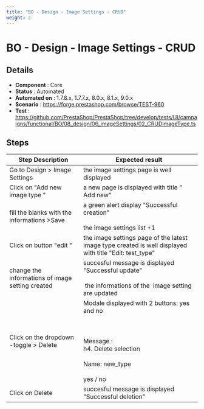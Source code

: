 ```yaml
---
title: "BO - Design - Image Settings - CRUD"
weight: 2
---
```


# BO - Design - Image Settings - CRUD
## Details
* **Component** : Core
* **Status** : Automated
* **Automated on** : 1.7.8.x, 1.7.7.x, 8.0.x, 8.1.x, 9.0.x
* **Scenario** : https://forge.prestashop.com/browse/TEST-960
* **Test** : https://github.com/PrestaShop/PrestaShop/tree/develop/tests/UI/campaigns/functional/BO/08_design/06_imageSettings/02_CRUDImageType.ts

## Steps
| Step Description | Expected result |
| ----- | ----- |
| Go to Design > Image Settings | the image settings page is well displayed |
| Click on "Add new image type " | a new page is displayed with title " Add new" |
| fill the blanks with the informations >Save | a green alert display "Successful creation"<br><br>the image settings list +1 |
| Click on button "edit " | the image settings page of the latest image type created is well displayed with title "Edit: test_type" |
| change the informations of image setting created | succesful message is displayed "Successful update"<br><br> the informations of the  image setting  are updated |
| Click on the dropdown -toggle > Delete | Modale displayed with 2 buttons: yes and no<br><br> <br><br>Message : <br>h4. Delete selection<br><br>Name: new_type<br><br>yes / no |
| Click on Delete | succesful message is displayed "Successful deletion" |